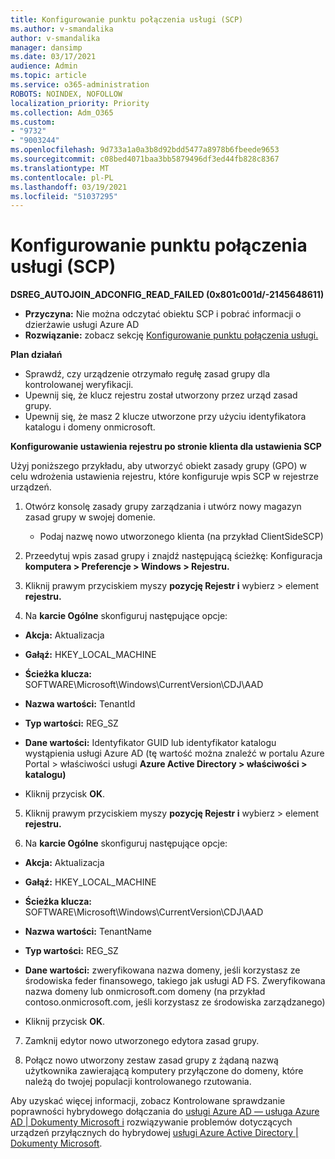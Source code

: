 ```yaml
---
title: Konfigurowanie punktu połączenia usługi (SCP)
ms.author: v-smandalika
author: v-smandalika
manager: dansimp
ms.date: 03/17/2021
audience: Admin
ms.topic: article
ms.service: o365-administration
ROBOTS: NOINDEX, NOFOLLOW
localization_priority: Priority
ms.collection: Adm_O365
ms.custom:
- "9732"
- "9003244"
ms.openlocfilehash: 9d733a1a0a3b8d92bdd5477a8978b6fbeede9653
ms.sourcegitcommit: c08bed4071baa3bb5879496df3ed44fb828c8367
ms.translationtype: MT
ms.contentlocale: pl-PL
ms.lasthandoff: 03/19/2021
ms.locfileid: "51037295"
---
```

# <a name="configure-service-connection-point-scp"></a>Konfigurowanie punktu połączenia usługi (SCP)

**DSREG_AUTOJOIN_ADCONFIG_READ_FAILED (0x801c001d/-2145648611)**

- **Przyczyna:** Nie można odczytać obiektu SCP i pobrać informacji o dzierżawie usługi Azure AD
- **Rozwiązanie:** zobacz sekcję [Konfigurowanie punktu połączenia usługi.](https://docs.microsoft.com/azure/active-directory/devices/hybrid-azuread-join-federated-domains#configure-hybrid-azure-ad-join)


**Plan działań**

- Sprawdź, czy urządzenie otrzymało regułę zasad grupy dla kontrolowanej weryfikacji.
- Upewnij się, że klucz rejestru został utworzony przez urząd zasad grupy.
- Upewnij się, że masz 2 klucze utworzone przy użyciu identyfikatora katalogu i domeny onmicrosoft.

**Konfigurowanie ustawienia rejestru po stronie klienta dla ustawienia SCP**

Użyj poniższego przykładu, aby utworzyć obiekt zasady grupy (GPO) w celu wdrożenia ustawienia rejestru, które konfiguruje wpis SCP w rejestrze urządzeń.

1. Otwórz konsolę zasady grupy zarządzania i utwórz nowy magazyn zasad grupy w swojej domenie.
     - Podaj nazwę nowo utworzonego klienta (na przykład ClientSideSCP)

2. Przeedytuj wpis zasad grupy i znajdź następującą ścieżkę: Konfiguracja **komputera > Preferencje > Windows > Rejestru.**

3. Kliknij prawym przyciskiem myszy **pozycję Rejestr i** wybierz > element **rejestru.**

4. Na **karcie Ogólne** skonfiguruj następujące opcje:
  
- **Akcja:** Aktualizacja
    
- **Gałąź:** HKEY_LOCAL_MACHINE
    
- **Ścieżka klucza:** SOFTWARE\Microsoft\Windows\CurrentVersion\CDJ\AAD
    
- **Nazwa wartości:** TenantId
    
- **Typ wartości:** REG_SZ
    
- **Dane wartości:** Identyfikator GUID lub identyfikator katalogu wystąpienia usługi Azure AD (tę wartość można znaleźć w portalu Azure Portal > właściwości usługi **Azure Active Directory > właściwości > katalogu)**
 
- Kliknij przycisk **OK**.
 
5. Kliknij prawym przyciskiem myszy **pozycję Rejestr i** wybierz > element **rejestru.**

6. Na **karcie Ogólne** skonfiguruj następujące opcje:
  
- **Akcja:** Aktualizacja
    
- **Gałąź:** HKEY_LOCAL_MACHINE
    
- **Ścieżka klucza:** SOFTWARE\Microsoft\Windows\CurrentVersion\CDJ\AAD
    
- **Nazwa wartości:** TenantName
    
- **Typ wartości:** REG_SZ
    
- **Dane wartości:** zweryfikowana nazwa domeny, jeśli korzystasz ze środowiska feder finansowego, takiego jak usługi AD FS. Zweryfikowana nazwa domeny lub onmicrosoft.com domeny (na przykład contoso.onmicrosoft.com, jeśli korzystasz ze środowiska zarządzanego)

- Kliknij przycisk **OK**.

7. Zamknij edytor nowo utworzonego edytora zasad grupy.

8. Połącz nowo utworzony zestaw zasad grupy z żądaną nazwą użytkownika zawierającą komputery przyłączone do domeny, które należą do twojej populacji kontrolowanego rzutowania.

Aby uzyskać więcej informacji, zobacz Kontrolowane sprawdzanie poprawności hybrydowego dołączania do [usługi Azure AD — usługa Azure AD | Dokumenty Microsoft i](https://docs.microsoft.com/azure/active-directory/devices/hybrid-azuread-join-control) rozwiązywanie problemów dotyczących urządzeń przyłącznych do hybrydowej  [usługi Azure Active Directory | Dokumenty Microsoft](https://docs.microsoft.com/azure/active-directory/devices/troubleshoot-hybrid-join-windows-current).









